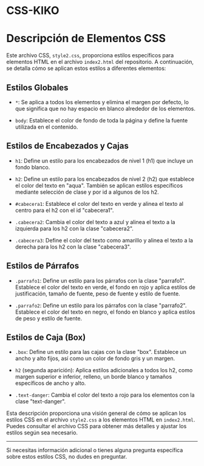 # CSS-KIKO

# Descripción de Elementos CSS

Este archivo CSS, `style2.css`, proporciona estilos específicos para elementos HTML en el archivo `index2.html` del repositorio. A continuación, se detalla cómo se aplican estos estilos a diferentes elementos:

## Estilos Globales

- `*`: Se aplica a todos los elementos y elimina el margen por defecto, lo que significa que no hay espacio en blanco alrededor de los elementos.

- `body`: Establece el color de fondo de toda la página y define la fuente utilizada en el contenido.

## Estilos de Encabezados y Cajas

- `h1`: Define un estilo para los encabezados de nivel 1 (h1) que incluye un fondo blanco.

- `h2`: Define un estilo para los encabezados de nivel 2 (h2) que establece el color del texto en "aqua". También se aplican estilos específicos mediante selección de clase y por id a algunos de los h2.

- `#cabecera1`: Establece el color del texto en verde y alinea el texto al centro para el h2 con el id "cabecera1".

- `.cabecera2`: Cambia el color del texto a azul y alinea el texto a la izquierda para los h2 con la clase "cabecera2".

- `.cabecera3`: Define el color del texto como amarillo y alinea el texto a la derecha para los h2 con la clase "cabecera3".

## Estilos de Párrafos

- `.parrafo1`: Define un estilo para los párrafos con la clase "parrafo1". Establece el color del texto en verde, el fondo en rojo y aplica estilos de justificación, tamaño de fuente, peso de fuente y estilo de fuente.

- `.parrafo2`: Define un estilo para los párrafos con la clase "parrafo2". Establece el color del texto en negro, el fondo en blanco y aplica estilos de peso y estilo de fuente.

## Estilos de Caja (Box)

- `.box`: Define un estilo para las cajas con la clase "box". Establece un ancho y alto fijos, así como un color de fondo gris y un margen.

- `h2` (segunda aparición): Aplica estilos adicionales a todos los h2, como margen superior e inferior, relleno, un borde blanco y tamaños específicos de ancho y alto.

- `.text-danger`: Cambia el color del texto a rojo para los elementos con la clase "text-danger".

Esta descripción proporciona una visión general de cómo se aplican los estilos CSS en el archivo `style2.css` a los elementos HTML en `index2.html`. Puedes consultar el archivo CSS para obtener más detalles y ajustar los estilos según sea necesario.

---

Si necesitas información adicional o tienes alguna pregunta específica sobre estos estilos CSS, no dudes en preguntar.

